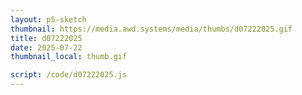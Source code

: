 ```yaml
---
layout: p5-sketch
thumbnail: https://media.awd.systems/media/thumbs/d07222025.gif
title: d07222025
date: 2025-07-22
thumbnail_local: thumb.gif

script: /code/d07222025.js
---
```

